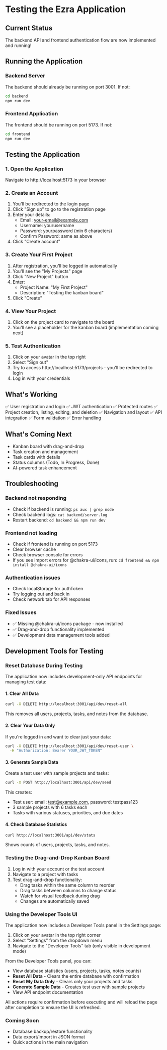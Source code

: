 # Testing the Ezra Application

## Current Status
The backend API and frontend authentication flow are now implemented and running!

## Running the Application

### Backend Server
The backend should already be running on port 3001. If not:
```bash
cd backend
npm run dev
```

### Frontend Application
The frontend should be running on port 5173. If not:
```bash
cd frontend
npm run dev
```

## Testing the Application

### 1. Open the Application
Navigate to http://localhost:5173 in your browser

### 2. Create an Account
1. You'll be redirected to the login page
2. Click "Sign up" to go to the registration page
3. Enter your details:
   - Email: your-email@example.com
   - Username: yourusername
   - Password: yourpassword (min 6 characters)
   - Confirm Password: same as above
4. Click "Create account"

### 3. Create Your First Project
1. After registration, you'll be logged in automatically
2. You'll see the "My Projects" page
3. Click "New Project" button
4. Enter:
   - Project Name: "My First Project"
   - Description: "Testing the kanban board"
5. Click "Create"

### 4. View Your Project
1. Click on the project card to navigate to the board
2. You'll see a placeholder for the kanban board (implementation coming next)

### 5. Test Authentication
1. Click on your avatar in the top right
2. Select "Sign out"
3. Try to access http://localhost:5173/projects - you'll be redirected to login
4. Log in with your credentials

## What's Working
✅ User registration and login
✅ JWT authentication
✅ Protected routes
✅ Project creation, listing, editing, and deletion
✅ Navigation and layout
✅ API integration
✅ Form validation
✅ Error handling

## What's Coming Next
- Kanban board with drag-and-drop
- Task creation and management
- Task cards with details
- Status columns (Todo, In Progress, Done)
- AI-powered task enhancement

## Troubleshooting

### Backend not responding
- Check if backend is running: `ps aux | grep node`
- Check backend logs: `cat backend/server.log`
- Restart backend: `cd backend && npm run dev`

### Frontend not loading
- Check if frontend is running on port 5173
- Clear browser cache
- Check browser console for errors
- If you see import errors for @chakra-ui/icons, run: `cd frontend && npm install @chakra-ui/icons`

### Authentication issues
- Check localStorage for authToken
- Try logging out and back in
- Check network tab for API responses

### Fixed Issues
- ✅ Missing @chakra-ui/icons package - now installed
- ✅ Drag-and-drop functionality implemented
- ✅ Development data management tools added

## Development Tools for Testing

### Reset Database During Testing
The application now includes development-only API endpoints for managing test data:

#### 1. Clear All Data
```bash
curl -X DELETE http://localhost:3001/api/dev/reset-all
```
This removes all users, projects, tasks, and notes from the database.

#### 2. Clear Your Data Only
If you're logged in and want to clear just your data:
```bash
curl -X DELETE http://localhost:3001/api/dev/reset-user \
  -H "Authorization: Bearer YOUR_JWT_TOKEN"
```

#### 3. Generate Sample Data
Create a test user with sample projects and tasks:
```bash
curl -X POST http://localhost:3001/api/dev/seed
```
This creates:
- Test user: email: test@example.com, password: testpass123
- 3 sample projects with 6 tasks each
- Tasks with various statuses, priorities, and due dates

#### 4. Check Database Statistics
```bash
curl http://localhost:3001/api/dev/stats
```
Shows counts of users, projects, tasks, and notes.

### Testing the Drag-and-Drop Kanban Board
1. Log in with your account or the test account
2. Navigate to a project with tasks
3. Test drag-and-drop functionality:
   - Drag tasks within the same column to reorder
   - Drag tasks between columns to change status
   - Watch for visual feedback during drag
   - Changes are automatically saved

### Using the Developer Tools UI

The application now includes a Developer Tools panel in the Settings page:

1. Click on your avatar in the top right corner
2. Select "Settings" from the dropdown menu
3. Navigate to the "Developer Tools" tab (only visible in development mode)

From the Developer Tools panel, you can:
- View database statistics (users, projects, tasks, notes counts)
- **Reset All Data** - Clears the entire database with confirmation
- **Reset My Data Only** - Clears only your projects and tasks
- **Generate Sample Data** - Creates test user with sample projects
- View API endpoint documentation

All actions require confirmation before executing and will reload the page after completion to ensure the UI is refreshed.

### Coming Soon
- Database backup/restore functionality
- Data export/import in JSON format
- Quick actions in the main navigation